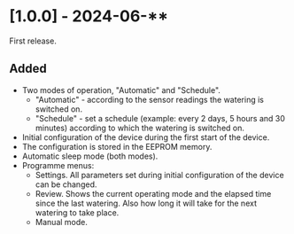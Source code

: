 # [1.0.0] - 2024-06-**

First release.

## Added
- Two modes of operation, "Automatic" and "Schedule".
  - "Automatic" - according to the sensor readings the watering is switched on.
  - "Schedule" - set a schedule (example: every 2 days, 5 hours and 30 minutes) according to which the watering is switched on.
- Initial configuration of the device during the first start of the device.
- The configuration is stored in the EEPROM memory.
- Automatic sleep mode (both modes).
- Programme menus:
  - Settings. All parameters set during initial configuration of the device can be changed.
  - Review. Shows the current operating mode and the elapsed time since the last watering. Also how long it will take for the next watering to take place.
  - Manual mode.